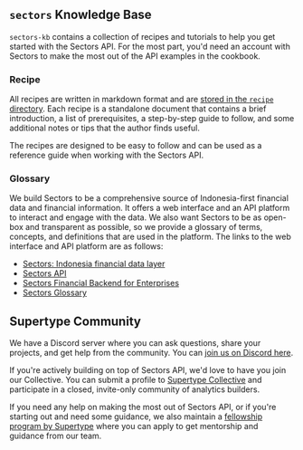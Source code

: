 ## `sectors` Knowledge Base

`sectors-kb` contains a collection of recipes and tutorials to help you get started with the Sectors API. For the most part, you'd need an account with Sectors to make the most out of the API examples in the cookbook.

### Recipe
All recipes are written in markdown format and are [stored in the `recipe` directory](/recipe/).
Each recipe is a standalone document that contains a brief introduction, a list of prerequisites, a step-by-step guide to follow, and some additional notes or tips that the author finds useful.

The recipes are designed to be easy to follow and can be used as a reference guide when working with the Sectors API.

### Glossary
We build Sectors to be a comprehensive source of Indonesia-first financial data and financial information. It offers a web interface and an API platform to interact and engage with the data. We also want Sectors to be as open-box and transparent as possible, so we provide a glossary of terms, concepts, and definitions that are used in the platform. The links to the web interface and API platform are as follows:
- [Sectors: Indonesia financial data layer](https://sectors.app)
- [Sectors API](https://sectors.app/api)
- [Sectors Financial Backend for Enterprises](https://sectors.app/enterprise)
- [Sectors Glossary](https://github.com/supertypeai/sectors-kb/wiki)

## Supertype Community
We have a Discord server where you can ask questions, share your projects, and get help from the community. You can [join us on Discord here](https://discord.gg/TAnZMmNS4X). 

If you're actively building on top of Sectors API, we'd love to have you join our Collective. You can submit a profile to [Supertype Collective](https://collective.supertype.ai) and participate in a closed, invite-only community of analytics builders. 

If you need any help on making the most out of Sectors API, or if you're starting out and need some guidance, we also maintain a [fellowship program by Supertype](https://fellowship.supertype.ai) where you can apply to get mentorship and guidance from our team.